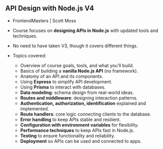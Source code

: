 ## API Design with Node.js V4 
- FrontendMasters | Scott Moss

* Course focuses on **designing APIs in Node.js** with updated tools and techniques.
* No need to have taken V3, though it covers different things.
* Topics covered:

  * Overview of course goals, tools, and what you’ll build.
  * Basics of building a **vanilla Node.js API** (no framework).
  * Anatomy of an API and its components.
  * Using **Express** to simplify API development.
  * Using **Prisma** to interact with databases.
  * **Data modeling**: schema design from real-world ideas.
  * **Routes and middleware**: designing interaction patterns.
  * **Authentication, authorization, identification** explained and implemented.
  * **Route handlers**: core logic connecting clients to the database.
  * **Error handling** to keep APIs stable and resilient.
  * **Configuration with environment variables** for flexibility.
  * **Performance techniques** to keep APIs fast in Node.js.
  * **Testing** to ensure functionality and reliability.
  * **Deployment** so APIs can be used and connected to apps.

